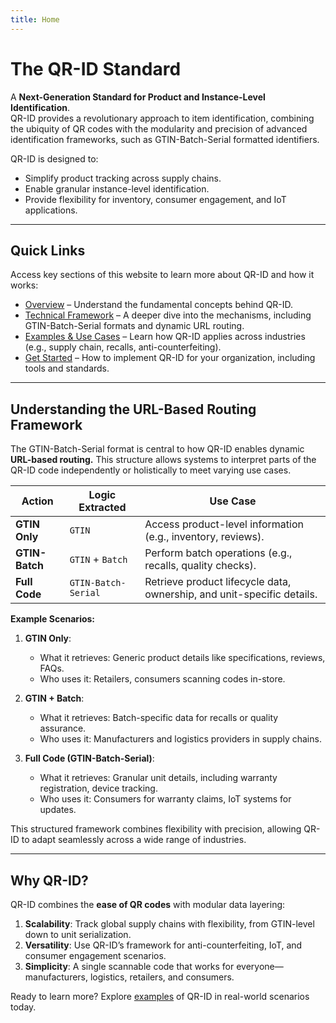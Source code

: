 ```yaml
---
title: Home
---
```

# The QR-ID Standard
A **Next-Generation Standard for Product and Instance-Level Identification**.  
QR-ID provides a revolutionary approach to item identification, combining the ubiquity of QR codes with the modularity and precision of advanced identification frameworks, such as GTIN-Batch-Serial formatted identifiers.

QR-ID is designed to:
- Simplify product tracking across supply chains.
- Enable granular instance-level identification.
- Provide flexibility for inventory, consumer engagement, and IoT applications.

---

## Quick Links
Access key sections of this website to learn more about QR-ID and how it works:

- [Overview](/overview) – Understand the fundamental concepts behind QR-ID.
- [Technical Framework](/framework) – A deeper dive into the mechanisms, including GTIN-Batch-Serial formats and dynamic URL routing.
- [Examples & Use Cases](/examples) – Learn how QR-ID applies across industries (e.g., supply chain, recalls, anti-counterfeiting).
- [Get Started](/get-started) – How to implement QR-ID for your organization, including tools and standards.

---

## **Understanding the URL-Based Routing Framework**
The GTIN-Batch-Serial format is central to how QR-ID enables dynamic **URL-based routing.** This structure allows systems to interpret parts of the QR-ID code independently or holistically to meet varying use cases.

| **Action**              | **Logic Extracted**     | **Use Case**                                             |
|-------------------------|-------------------------|---------------------------------------------------------|
| **GTIN Only**           | `GTIN`                 | Access product-level information (e.g., inventory, reviews).  |
| **GTIN-Batch**          | `GTIN` + `Batch`       | Perform batch operations (e.g., recalls, quality checks).|
| **Full Code**           | `GTIN-Batch-Serial`    | Retrieve product lifecycle data, ownership, and unit-specific details.|

**Example Scenarios:**
1. **GTIN Only**:
   - What it retrieves: Generic product details like specifications, reviews, FAQs.
   - Who uses it: Retailers, consumers scanning codes in-store.

2. **GTIN + Batch**:
   - What it retrieves: Batch-specific data for recalls or quality assurance.
   - Who uses it: Manufacturers and logistics providers in supply chains.

3. **Full Code (GTIN-Batch-Serial)**:
   - What it retrieves: Granular unit details, including warranty registration, device tracking.
   - Who uses it: Consumers for warranty claims, IoT systems for updates.

This structured framework combines flexibility with precision, allowing QR-ID to adapt seamlessly across a wide range of industries.

---

## Why QR-ID?
QR-ID combines the **ease of QR codes** with modular data layering:
1. **Scalability**: Track global supply chains with flexibility, from GTIN-level down to unit serialization.
2. **Versatility**: Use QR-ID’s framework for anti-counterfeiting, IoT, and consumer engagement scenarios.
3. **Simplicity**: A single scannable code that works for everyone—manufacturers, logistics, retailers, and consumers.

Ready to learn more? Explore [examples](/examples) of QR-ID in real-world scenarios today.